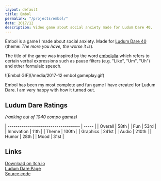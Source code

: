 ```yaml
---
layout: default
title: Embol
permalink: "/projects/embol/"
date: 2017/12
description: Video game about social anxiety made for Ludum Dare 40.
---
```


Embol is a game I made about social anxiety. Made for [Ludum Dare 40](http://ldjam.com/events/ludum-dare/40) (theme: _The more you have, the worse it is_).

The title of the game was inspired by the word [embolalia](https://en.wikipedia.org/wiki/Embolalia) which refers to certain verbal expressions such as pause filters (e.g. "Like", "Um", "Uh") and other formulaic speech.

![Embol GIF](/media/2017-12 embol gameplay.gif)

Embol has been my most complete and fun game I have created for Ludum Dare. I am very happy with how it turned out.

<!--UPDATE 01/09/2018: I wrote a [post-mortem](/blog/ld40_post_mortem) over on my blog about what went right, what went wrong, and what I have learned from making Embol.-->

## Ludum Dare Ratings

<i class="grey">(ranking out of 1040 compo games)</i>

| ------------------------------------- | ----- |
| <span class="grey">Overall    </span> | 58th  |
| <span class="grey">Fun        </span> | 53rd  |
| <span class="grey">Innovation </span> | 11th  |
| <span class="grey">Theme      </span> | 100th |
| <span class="grey">Graphics   </span> | 241st |
| <span class="grey">Audio      </span> | 210th |
| <span class="grey">Humor      </span> | 28th  |
| <span class="grey">Mood       </span> | 31st  |

## Links

[Download on Itch.io](https://azlen.itch.io/embol)  
[Ludum Dare Page](https://ldjam.com/events/ludum-dare/40/embol)  
[Source code](https://github.com/azlen/LD40)